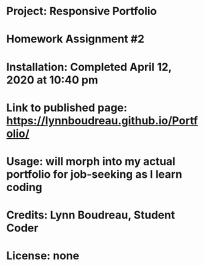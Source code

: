 # Project: Responsive Portfolio

# Homework Assignment #2

# Installation: Completed April 12, 2020 at 10:40 pm

# Link to published page: https://lynnboudreau.github.io/Portfolio/

# Usage: will morph into my actual portfolio for job-seeking as I learn coding

# Credits: Lynn Boudreau, Student Coder

# License: none
